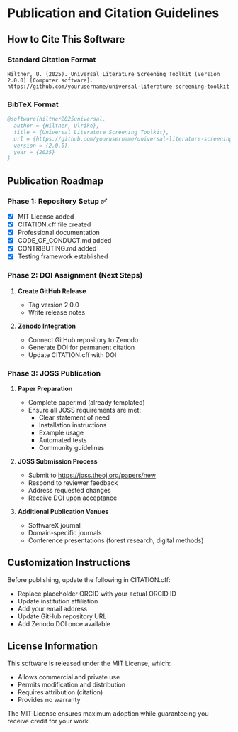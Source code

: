 # Publication and Citation Guidelines

## How to Cite This Software

### Standard Citation Format
```
Hiltner, U. (2025). Universal Literature Screening Toolkit (Version 2.0.0) [Computer software]. 
https://github.com/yourusername/universal-literature-screening-toolkit
```

### BibTeX Format
```bibtex
@software{hiltner2025universal,
  author = {Hiltner, Ulrike},
  title = {Universal Literature Screening Toolkit},
  url = {https://github.com/yourusername/universal-literature-screening-toolkit},
  version = {2.0.0},
  year = {2025}
}
```

## Publication Roadmap

### Phase 1: Repository Setup ✅
- [x] MIT License added
- [x] CITATION.cff file created
- [x] Professional documentation
- [x] CODE_OF_CONDUCT.md added
- [x] CONTRIBUTING.md added
- [x] Testing framework established

### Phase 2: DOI Assignment (Next Steps)
1. **Create GitHub Release**
   - Tag version 2.0.0
   - Write release notes
   
2. **Zenodo Integration**
   - Connect GitHub repository to Zenodo
   - Generate DOI for permanent citation
   - Update CITATION.cff with DOI

### Phase 3: JOSS Publication
1. **Paper Preparation**
   - Complete paper.md (already templated)
   - Ensure all JOSS requirements are met:
     - Clear statement of need
     - Installation instructions
     - Example usage
     - Automated tests
     - Community guidelines

2. **JOSS Submission Process**
   - Submit to https://joss.theoj.org/papers/new
   - Respond to reviewer feedback
   - Address requested changes
   - Receive DOI upon acceptance

3. **Additional Publication Venues**
   - SoftwareX journal
   - Domain-specific journals
   - Conference presentations (forest research, digital methods)

## Customization Instructions

Before publishing, update the following in CITATION.cff:
- Replace placeholder ORCID with your actual ORCID ID
- Update institution affiliation
- Add your email address
- Update GitHub repository URL
- Add Zenodo DOI once available

## License Information

This software is released under the MIT License, which:
- Allows commercial and private use
- Permits modification and distribution
- Requires attribution (citation)
- Provides no warranty

The MIT License ensures maximum adoption while guaranteeing you receive credit for your work.
